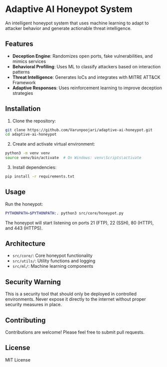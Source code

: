 # Adaptive AI Honeypot System

An intelligent honeypot system that uses machine learning to adapt to attacker behavior and generate actionable threat intelligence.

## Features

- **Deception Engine**: Randomizes open ports, fake vulnerabilities, and mimics services
- **Behavioral Profiling**: Uses ML to classify attackers based on interaction patterns
- **Threat Intelligence**: Generates IoCs and integrates with MITRE ATT&CK Framework
- **Adaptive Responses**: Uses reinforcement learning to improve deception strategies

## Installation

1. Clone the repository:
```bash
git clone https://github.com/Varunpoojari/adaptive-ai-honeypot.git
cd adaptive-ai-honeypot
```

2. Create and activate virtual environment:
```bash
python3 -m venv venv
source venv/bin/activate  # On Windows: venv\Scripts\activate
```

3. Install dependencies:
```bash
pip install -r requirements.txt
```

## Usage

Run the honeypot:
```bash
PYTHONPATH=$PYTHONPATH:. python3 src/core/honeypot.py
```

The honeypot will start listening on ports 21 (FTP), 22 (SSH), 80 (HTTP), and 443 (HTTPS).

## Architecture

- `src/core/`: Core honeypot functionality
- `src/utils/`: Utility functions and logging
- `src/ml/`: Machine learning components

## Security Warning

This is a security tool that should only be deployed in controlled environments. Never expose it directly to the internet without proper security measures in place.

## Contributing

Contributions are welcome! Please feel free to submit pull requests.

## License

MIT License